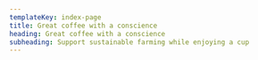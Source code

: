 ```yaml
---
templateKey: index-page
title: Great coffee with a conscience
heading: Great coffee with a conscience
subheading: Support sustainable farming while enjoying a cup
---
```

